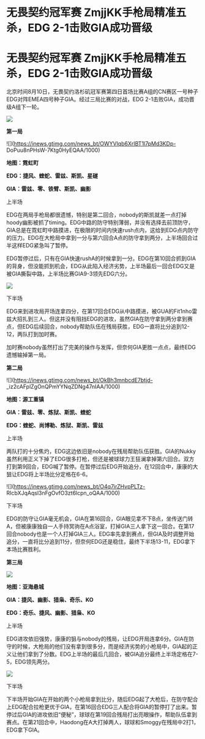 # 无畏契约冠军赛 ZmjjKK手枪局精准五杀，EDG 2-1击败GIA成功晋级

# 无畏契约冠军赛 ZmjjKK手枪局精准五杀，EDG 2-1击败GIA成功晋级

北京时间8月10日，无畏契约洛杉矶冠军赛第四日首场比赛A组的CN赛区一号种子EDG对阵EMEA四号种子GIA。经过三局比赛的对战，EDG
2-1击败GIA，成功晋级A组下一轮。

![](https://inews.gtimg.com/news_bt/OJbojKlXSiZ7LVNtU-W0S3gnmwNIq_gAxvf9JYKp4XDYsAA/1000)

**第一局**

![](https://inews.gtimg.com/news_bt/OWYVlqb6XrIBT1l7pMd3KDp-
DoPuu8nPHsW-7Ktg0HyEQAA/1000)

**地图：霓虹町**

**EDG：捷风、蝰蛇、雷兹、斯凯、星礈**

**GIA：雷兹、零、铁臂、斯凯、幽影**

上半场

EDG在两局手枪局都很遗憾，特别是第二回合，nobody的斯凯就差一点打掉hoody幽影被抓了timing。EDG中路的防守特别薄弱，并没有选择去前顶防守，GIA总是在霓虹町中路摸进，在极限的时间内快速rush点内，这给到EDG点内防守的压力。EDG在大枪局中拿到一分与第六回合A点的防守拿到两分，上半场回合过半这样EDG紧急叫了暂停。

EDG暂停过后，只有在GIA快速rushA的时候拿到一分。EDG在第10回合抓到GIA的背身，但没能抓到机会，EDG从此陷入经济劣势，上半场最后一回合EDG又是被GIA撕裂中路，上半场比赛GIA9-3领先EDG六分。

![](https://inews.gtimg.com/news_bt/OQ3VykER2uiMImcNTW8W6ldbrx_W0hx9MozsLC6tZ69ScAA/1000)

下半场

EDG来到进攻局开场连拿四分，在第17回合EDG从中路摸进，被GUA的Fit1nho雷兹大招扎到三人。但这并没有阻挡EDG的进攻，虽然GIA在防守拿到两分拿到赛点，但EDG后续回合，nobody帮助队伍在残局获胜，EDG一直将比分追到12-12，两队打到加时赛。

加时赛nobody虽然打出了完美的操作与发挥，但奈何GIA更胜一点点，最终EDG遗憾输掉第一局。

**第二局**

![](https://inews.gtimg.com/news_bt/OkBh3mnbcdE7btjd-
_iz2cAFplZgOnQPmYYNqZDNg47nIAA/1000)

**地图：源工重镇**

**GIA：雷兹、零、炼狱、斯凯、蝰蛇**

**EDG：蝰蛇、尚博勒、炼狱、斯凯、雷兹**

上半场

两队打的十分焦灼，EDG这边依旧是nobody在残局帮助队伍获胜。GIA的Nukky虽然利用正义下掉了EDG很多打枪，但还是被球球力王狂澜拿掉第六回合。双方打到第9回合，EDG喊了暂停。在暂停过后EDG开始追分，在12回合中，康康的大狙让EDG将上半场比分定格在6-6。

![](https://inews.gtimg.com/news_bt/O4q7irZHvpPLTz-
RIcbXJqAqsl3nFgOvfO3zt6lcpn_oQAA/1000)

下半场

EDG的防守让GIA毫无机会，GIA在第16回合，GIA眼见拿不下B点，坐传送门转A，但被康康独自一人手持冥驹在A点浴室，打掉GIA三人拿下这一回合。在第17回合nobody也是一个人打掉GIA三人。EDG率先拿到赛点，但GIA及时调整开始追分，一直将比分追到11分，但奈何EDG还是稳住，最终下半场13-11，EDG拿下本场比赛胜利。

**第三局**

![](https://inews.gtimg.com/news_bt/Oy7-v6ae8RO1K3YvlspQH0MoN1ukYXWOY_tsweYH9NTjsAA/1000)

**地图：亚海悬城**

**GIA：捷风、幽影、猎枭、奇乐、KO**

**EDG：奇乐、捷风、幽影、猎枭、KO**

上半场

EDG进攻依旧强势，康康的狙与nobody的残局，让EDG开局连拿6分。GIA在防守的时候，大枪局的他们没有拿到很多分，而是经济劣势的小枪局中，GIA起的正义让他们拿到了分数。EDG上半场的最后几回合，被GIA追分最终上半场定格在7-5，EDG领先两分。

![](https://inews.gtimg.com/news_bt/ORVcy_bbyqYFbntSLO41W-ISRUDjUQj7kEkGCUsgXYdncAA/1000)

下半场

下半场开始GIA在开始的两个小枪局拿到比分，随后EDG起了大枪后，在防守配合上EDG配合拉枪更优于GIA，在第16回合EDG三人配合将GIA的暂停打了出来。暂停过后GIA的进攻依旧“便秘”，球球在第19回合残局打出亮眼操作，帮助队伍拿到赛点。在第21回合中，Haodong在A大打掉两人，球球和Smoggy在残局中2打1，EDG拿下GIA。

